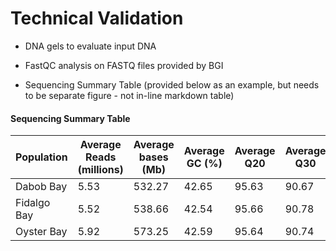 # Technical Validation

- DNA gels to evaluate input DNA

- FastQC analysis on FASTQ files provided by BGI

- Sequencing Summary Table (provided below as an example, but needs to be separate figure - not in-line markdown table)

#### Sequencing Summary Table

| Population  | Average Reads (millions) | Average bases (Mb) | Average GC (%) | Average Q20 | Average Q30 |
|-------------|--------------------------|--------------------|----------------|-------------|-------------|
| Dabob Bay   | 5.53                     | 532.27             | 42.65          | 95.63       | 90.67       |
| Fidalgo Bay | 5.52                     | 538.66             | 42.54          | 95.66       | 90.78       |
| Oyster Bay  | 5.92                     | 573.25             | 42.59          | 95.64       | 90.74       |
